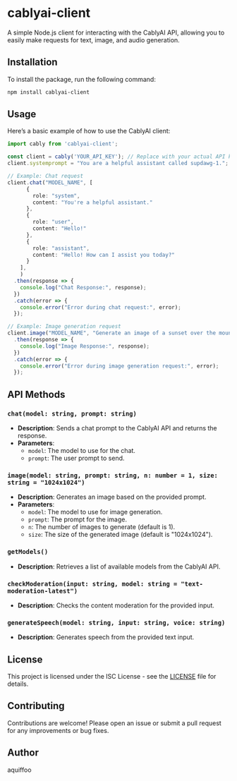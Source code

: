 # cablyai-client

A simple Node.js client for interacting with the CablyAI API, allowing you to easily make requests for text, image, and audio generation.

## Installation

To install the package, run the following command:

```bash
npm install cablyai-client
```

## Usage

Here’s a basic example of how to use the CablyAI client:

```typescript
import cably from 'cablyai-client';

const client = cably('YOUR_API_KEY'); // Replace with your actual API key
client.systemprompt = "You are a helpful assistant called supdawg-1.";

// Example: Chat request
client.chat("MODEL_NAME", [
      {
        role: "system",
        content: "You're a helpful assistant."
      },
      {
        role: "user",
        content: "Hello!"
      },
      {
        role: "assistant",
        content: "Hello! How can I assist you today?"
      }
    ],
    )
  .then(response => {
    console.log("Chat Response:", response);
  })
  .catch(error => {
    console.error("Error during chat request:", error);
  });

// Example: Image generation request
client.image("MODEL_NAME", "Generate an image of a sunset over the mountains.")
  .then(response => {
    console.log("Image Response:", response);
  })
  .catch(error => {
    console.error("Error during image generation request:", error);
  });
```

## API Methods

### `chat(model: string, prompt: string)`

- **Description**: Sends a chat prompt to the CablyAI API and returns the response.
- **Parameters**:
  - `model`: The model to use for the chat.
  - `prompt`: The user prompt to send.

### `image(model: string, prompt: string, n: number = 1, size: string = "1024x1024")`

- **Description**: Generates an image based on the provided prompt.
- **Parameters**:
  - `model`: The model to use for image generation.
  - `prompt`: The prompt for the image.
  - `n`: The number of images to generate (default is 1).
  - `size`: The size of the generated image (default is "1024x1024").

### `getModels()`

- **Description**: Retrieves a list of available models from the CablyAI API.

### `checkModeration(input: string, model: string = "text-moderation-latest")`

- **Description**: Checks the content moderation for the provided input.

### `generateSpeech(model: string, input: string, voice: string)`

- **Description**: Generates speech from the provided text input.

## License

This project is licensed under the ISC License - see the [LICENSE](LICENSE) file for details.

## Contributing

Contributions are welcome! Please open an issue or submit a pull request for any improvements or bug fixes.

## Author
aquiffoo